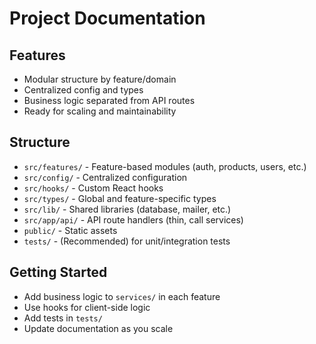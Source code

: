 # Project Documentation

## Features
- Modular structure by feature/domain
- Centralized config and types
- Business logic separated from API routes
- Ready for scaling and maintainability

## Structure
- `src/features/` - Feature-based modules (auth, products, users, etc.)
- `src/config/` - Centralized configuration
- `src/hooks/` - Custom React hooks
- `src/types/` - Global and feature-specific types
- `src/lib/` - Shared libraries (database, mailer, etc.)
- `src/app/api/` - API route handlers (thin, call services)
- `public/` - Static assets
- `tests/` - (Recommended) for unit/integration tests

## Getting Started
- Add business logic to `services/` in each feature
- Use hooks for client-side logic
- Add tests in `tests/`
- Update documentation as you scale
